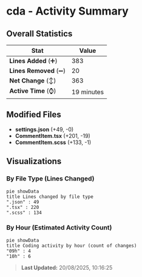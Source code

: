 # cda - Activity Summary 

## Overall Statistics

| Stat                   | Value                                                             |
| ---------------------- | ----------------------------------------------------------------- |
| **Lines Added** (➕)   | 383                                          |
| **Lines Removed** (➖) | 20                                        |
| **Net Change** (↕)    | 363                |
| **Active Time** (⌚)   | 19 minutes |


## Modified Files
- **settings.json** (+49, -0)
- **CommentItem.tsx** (+201, -19)
- **CommentItem.scss** (+133, -1)

## Visualizations

### By File Type (Lines Changed)

```mermaid
pie showData
title Lines changed by file type
".json" : 49
".tsx" : 220
".scss" : 134
```

### By Hour (Estimated Activity Count)

```mermaid
pie showData
title Coding activity by hour (count of changes)
"09h" : 4
"10h" : 6
```


> **Last Updated:** 20/08/2025, 10:16:25